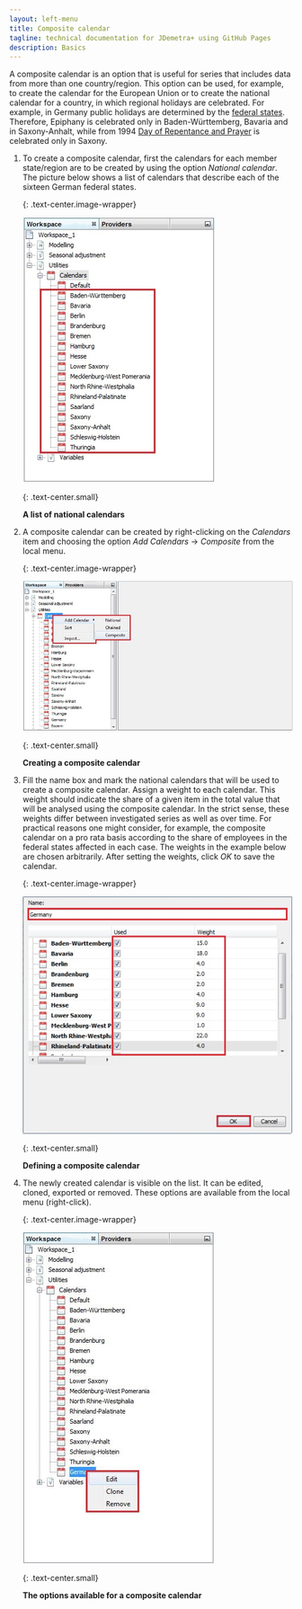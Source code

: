 ```yaml
---
layout: left-menu
title: Composite calendar
tagline: technical documentation for JDemetra+ using GitHub Pages
description: Basics
---
```


A composite calendar is an option that is useful for series that
includes data from more than one country/region. This option can be
used, for example, to create the calendar for the European Union or to
create the national calendar for a country, in which regional holidays
are celebrated. For example, in Germany public holidays are determined
by the [federal states](http://en.wikipedia.org/wiki/States_of_Germany).
Therefore, Epiphany is celebrated only in Baden-Württemberg, Bavaria and
in Saxony-Anhalt, while from 1994 [Day of Repentance and
Prayer](http://en.wikipedia.org/wiki/Store_Bededag#Bu.C3.9F-_und_Bettag_in_Germany)
is celebrated only in Saxony.

1.  To create a composite calendar, first the calendars for each member
    state/region are to be created by using the option *National
    calendar*. The picture below shows a list of calendars that describe
    each of the sixteen German federal states.

	{: .text-center.image-wrapper}

	![Text](/assets/img/user-guide/UG_CAL_image33.jpg)

	{: .text-center.small}

	**A list of national calendars**

2.  A composite calendar can be created by right-clicking on the
    *Calendars* item and choosing the option *Add Calendars* →
    *Composite* from the local menu.

	{: .text-center.image-wrapper}

	![Text](/assets/img/user-guide/UG_CAL_image34.jpg)

	{: .text-center.small}

	**Creating a composite calendar**

3.  Fill the name box and mark the national calendars that will be used
    to create a composite calendar. Assign a weight to each calendar.
    This weight should indicate the share of a given item in the total
    value that will be analysed using the composite calendar. In the
    strict sense, these weights differ between investigated series as
    well as over time. For practical reasons one might consider, for
    example, the composite calendar on a pro rata basis according to the
    share of employees in the federal states affected in each case. The
    weights in the example below are chosen arbitrarily. After setting
    the weights, click *OK* to save the calendar.

	{: .text-center.image-wrapper}

	![Text](/assets/img/user-guide/UG_CAL_image35.jpg)

	{: .text-center.small}

	**Defining a composite calendar**

4.  The newly created calendar is visible on the list. It can be edited,
    cloned, exported or removed. These options are available from the
    local menu (right-click).

	{: .text-center.image-wrapper}

	![Text](/assets/img/user-guide/UG_CAL_image36.jpg)

	{: .text-center.small}

	**The options available for a composite calendar**
